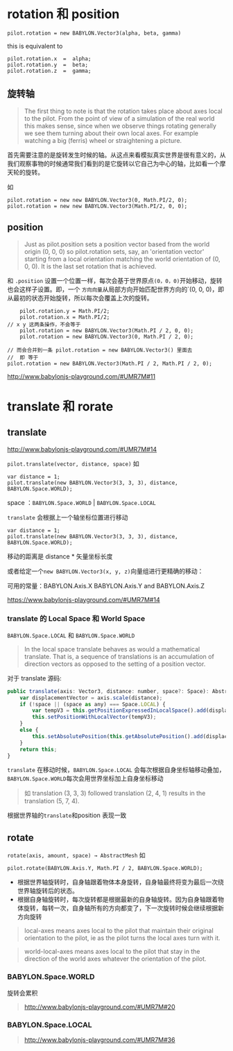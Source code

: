 
# rotation 和 position
`pilot.rotation = new BABYLON.Vector3(alpha, beta, gamma)`

this is equivalent to

```
pilot.rotation.x  =  alpha;
pilot.rotation.y  =  beta;
pilot.rotation.z  =  gamma;
```
## 旋转轴

> The first thing to note is that the rotation takes place about axes local to the pilot. From the point of view of a simulation of the real world this makes sense, since when we observe things rotating generally we see them turning about their own local axes. For example watching a big (ferris) wheel or straightening a picture.

首先需要注意的是旋转发生时候的轴。从这点来看模拟真实世界是很有意义的，从我们观察事物的时候通常我们看到的是它旋转以它自己为中心的轴，比如看一个摩天轮的旋转。

如
```JS
pilot.rotation = new new BABYLON.Vector3(0, Math.PI/2, 0);
pilot.rotation = new new BABYLON.Vector3(Math.PI/2, 0, 0);
```

## position
> Just as pilot.position sets a position vector based from the world origin (0, 0, 0) so pilot.rotation sets, say, an 'orientation vector' starting from a local orientation matching the world orientation of (0, 0, 0). It is the last set rotation that is achieved.


和 `.position` 设置一个位置一样，每次会基于世界原点`(0，0，0)`开始移动，旋转也会这样子设置。即，一个 `方向向量`从局部方向开始匹配世界方向的`(0, 0, 0)，即 从最初的状态开始旋转，所以每次会覆盖上次的旋转。

```
	pilot.rotation.y = Math.PI/2;
	pilot.rotation.x = Math.PI/2;
// x y 这两条操作，不会等于	
	pilot.rotation = new BABYLON.Vector3(Math.PI / 2, 0, 0);
	pilot.rotation = new BABYLON.Vector3(0, Math.PI / 2, 0);
	
// 而会合并到一条 pilot.rotation = new BABYLON.Vector3() 里面去
//  即 等于
pilot.rotation = new BABYLON.Vector3(Math.PI / 2, Math.PI / 2, 0);
```
http://www.babylonjs-playground.com/#UMR7M#11



# translate 和 rorate
## translate
http://www.babylonjs-playground.com/#UMR7M#14

`pilot.translate(vector, distance, space)` 
如
```JS
var distance = 1;
pilot.translate(new BABYLON.Vector3(3, 3, 3), distance, BABYLON.Space.WORLD);
```

space ：`BABYLON.Space.WORLD` | `BABYLON.Space.LOCAL`


`translate` 会根据上一个轴坐标位置进行移动


```JS
var distance = 1;
pilot.translate(new BABYLON.Vector3(3, 3, 3), distance, BABYLON.Space.WORLD);
```

移动的距离是 distance * 矢量坐标长度

或者给定一个`new BABYLON.Vector3(x, y, z)`向量组进行更精确的移动：

可用的常量：BABYLON.Axis.X  BABYLON.Axis.Y and BABYLON.Axis.Z

https://www.babylonjs-playground.com/#UMR7M#14

###  translate 的 Local Space 和 World Space
`BABYLON.Space.LOCAL` 和 `BABYLON.Space.WORLD`
> In the local space translate behaves as would a mathematical translate. That is, a sequence of translations is an accumulation of direction vectors as opposed to the setting of a position vector.

对于 translate 源码:
```js
public translate(axis: Vector3, distance: number, space?: Space): AbstractMesh {
    var displacementVector = axis.scale(distance);
    if (!space || (space as any) === Space.LOCAL) {
        var tempV3 = this.getPositionExpressedInLocalSpace().add(displacementVector);
        this.setPositionWithLocalVector(tempV3);
    }
    else {
        this.setAbsolutePosition(this.getAbsolutePosition().add(displacementVector));
    }
    return this;
}
```
`translate` 在移动时候，`BABYLON.Space.LOCAL` 会每次根据自身坐标轴移动叠加， `BABYLON.Space.WORLD`每次会用世界坐标加上自身坐标移动

> 如 translation (3, 3, 3) followed translation (2, 4, 1) results in the translation (5, 7, 4).

根据世界轴的`translate`和position 表现一致


## rotate
`rotate(axis, amount, space) → AbstractMesh`
如
```JS
pilot.rotate(BABYLON.Axis.Y, Math.PI / 2, BABYLON.Space.WORLD);

```
- 根据世界轴旋转时，自身轴跟着物体本身旋转，自身轴最终将变为最后一次绕世界轴旋转后的状态。
- 根据自身轴旋转时，每次旋转都是根据最新的自身轴旋转。因为自身轴跟着物体旋转，每转一次，自身轴所有的方向都变了，下一次旋转时候会继续根据新方向旋转

> local-axes means axes local to the pilot that maintain their original orientation to the pilot, ie as the pilot turns the local axes turn with it.

> world-local-axes means axes local to the pilot that stay in the direction of the world axes whatever the orientation of the pilot.


### BABYLON.Space.WORLD
旋转会累积
> http://www.babylonjs-playground.com/#UMR7M#20

### BABYLON.Space.LOCAL
> http://www.babylonjs-playground.com/#UMR7M#36

